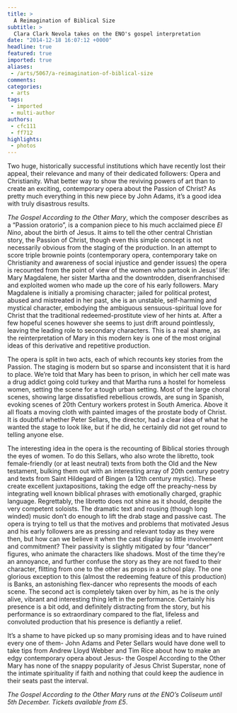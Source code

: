 ```yaml
---
title: >
  A Reimagination of Biblical Size
subtitle: >
  Clara Clark Nevola takes on the ENO's gospel interpretation
date: "2014-12-18 16:07:12 +0000"
headline: true
featured: true
imported: true
aliases:
 - /arts/5067/a-reimagination-of-biblical-size
comments:
categories:
 - arts
tags:
 - imported
 - multi-author
authors:
 - cfc111
 - ff712
highlights:
 - photos
---
```


Two huge, historically successful institutions which have recently lost their appeal, their relevance and many of their dedicated followers: Opera and Christianity. What better way to show the reviving powers of art than to create an exciting, contemporary opera about the Passion of Christ? As pretty much everything in this new piece by John Adams, it’s a good idea with truly disastrous results.

_The Gospel According to the Other Mary_, which the composer describes as a “Passion oratorio”, is a companion piece to his much acclaimed piece _El Nino_, about the birth of Jesus. It aims to tell the other central Christian story, the Passion of Christ, though even this simple concept is not necessarily obvious from the staging of the production. In an attempt to score triple brownie points (contemporary opera, contemporary take on Christianity and awareness of social injustice and gender issues) the opera is recounted from the point of view of the women who partook in Jesus’ life: Mary Magdalene, her sister Martha and the downtrodden, disenfranchised and exploited women who made up the core of his early followers. Mary Magdalene is initially a promising character; jailed for political protest, abused and mistreated in her past, she is an unstable, self-harming and mystical character, embodying the ambiguous sensuous-spiritual love for Christ that the traditional redeemed-prostitute view of her hints at. After a few hopeful scenes however she seems to just drift around pointlessly, leaving the leading role to secondary characters. This is a real shame, as the reinterpretation of Mary in this modern key is one of the most original ideas of this derivative and repetitive production.

The opera is split in two acts, each of which recounts key stories from the Passion. The staging is modern but so sparse and inconsistent that it is hard to place. We’re told that Mary has been to prison, in which her cell mate was a drug addict going cold turkey and that Martha runs a hostel for homeless women, setting the scene for a tough urban setting. Most of the large choral scenes, showing large dissatisfied rebellious crowds, are sung in Spanish, evoking scenes of 20th Century workers protest in South America. Above it all floats a moving cloth with painted images of the prostate body of Christ. It is doubtful whether Peter Sellars, the director, had a clear idea of what he wanted the stage to look like, but if he did, he certainly did not get round to telling anyone else.

The interesting idea in the opera is the recounting of Biblical stories through the eyes of women. To do this Sellars, who also wrote the libretto, took female-friendly (or at least neutral) texts from both the Old and the New testament, bulking them out with an interesting array of 20th century poetry and texts from Saint Hildegard of Bingen (a 12th century mystic). These create excellent juxtapositions, taking the edge off the preachy-ness by integrating well known biblical phrases with emotionally charged, graphic language. Regrettably, the libretto does not shine as it should, despite the very competent soloists. The dramatic text and rousing (though long winded) music don’t do enough to lift the drab stage and passive cast. The opera is trying to tell us that the motives and problems that motivated Jesus and his early followers are as pressing and relevant today as they were then, but how can we believe it when the cast display so little involvement and commitment? Their passivity is slightly mitigated by four “dancer” figures, who animate the characters like shadows. Most of the time they’re an annoyance, and further confuse the story as they are not fixed to their character, flitting from one to the other as props in a school play. The one glorious exception to this (almost the redeeming feature of this production) is Banks, an astonishing flex-dancer who represents the moods of each scene. The second act is completely taken over by him, as he is the only alive, vibrant and interesting thing left in the performance. Certainly his presence is a bit odd, and definitely distracting from the story, but his performance is so extraordinary compared to the flat, lifeless and convoluted production that his presence is defiantly a relief.

It’s a shame to have picked up so many promising ideas and to have ruined every one of them- John Adams and Peter Sellars would have done well to take tips from Andrew Lloyd Webber and Tim Rice about how to make an edgy contemporary opera about Jesus- the Gospel According to the Other Mary has none of the snappy popularity of Jesus Christ Superstar, none of the intimate spirituality if faith and nothing that could keep the audience in their seats past the interval.

_The Gospel According to the Other Mary runs at the ENO’s Coliseum until 5th December. Tickets available from £5_.

